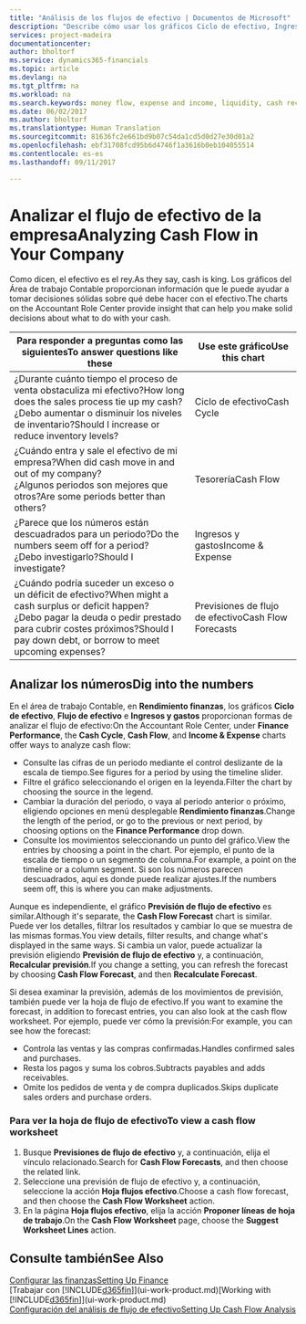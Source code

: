 ```yaml
---
title: "Análisis de los flujos de efectivo | Documentos de Microsoft"
description: "Describe cómo usar los gráficos Ciclo de efectivo, Ingresos y gastos, Flujo de efectivo y Previsión de flujo de efectivo para analizar el flujo de dinero de entrada y salida pasado y futuro de su empresa."
services: project-madeira
documentationcenter: 
author: bholtorf
ms.service: dynamics365-financials
ms.topic: article
ms.devlang: na
ms.tgt_pltfrm: na
ms.workload: na
ms.search.keywords: money flow, expense and income, liquidity, cash receipts minus cash payments, Cartera
ms.date: 06/02/2017
ms.author: bholtorf
ms.translationtype: Human Translation
ms.sourcegitcommit: 81636fc2e661bd9b07c54da1cd5d0d27e30d01a2
ms.openlocfilehash: ebf31708fcd95b6d4746f1a3616b0eb104055514
ms.contentlocale: es-es
ms.lasthandoff: 09/11/2017

---
```

# <a name="analyzing-cash-flow-in-your-company"></a><span data-ttu-id="b3cb7-103">Analizar el flujo de efectivo de la empresa</span><span class="sxs-lookup"><span data-stu-id="b3cb7-103">Analyzing Cash Flow in Your Company</span></span>
<span data-ttu-id="b3cb7-104">Como dicen, el efectivo es el rey.</span><span class="sxs-lookup"><span data-stu-id="b3cb7-104">As they say, cash is king.</span></span> <span data-ttu-id="b3cb7-105">Los gráficos del Área de trabajo Contable proporcionan información que le puede ayudar a tomar decisiones sólidas sobre qué debe hacer con el efectivo.</span><span class="sxs-lookup"><span data-stu-id="b3cb7-105">The charts on the Accountant Role Center provide insight that can help you make solid decisions about what to do with your cash.</span></span>  

| <span data-ttu-id="b3cb7-106">Para responder a preguntas como las siguientes</span><span class="sxs-lookup"><span data-stu-id="b3cb7-106">To answer questions like these</span></span> | <span data-ttu-id="b3cb7-107">Use este gráfico</span><span class="sxs-lookup"><span data-stu-id="b3cb7-107">Use this chart</span></span> |
| --- | --- |
| <span data-ttu-id="b3cb7-108">¿Durante cuánto tiempo el proceso de venta obstaculiza mi efectivo?</span><span class="sxs-lookup"><span data-stu-id="b3cb7-108">How long does the sales process tie up my cash?</span></span></br> <span data-ttu-id="b3cb7-109">¿Debo aumentar o disminuir los niveles de inventario?</span><span class="sxs-lookup"><span data-stu-id="b3cb7-109">Should I increase or reduce inventory levels?</span></span> |<span data-ttu-id="b3cb7-110">Ciclo de efectivo</span><span class="sxs-lookup"><span data-stu-id="b3cb7-110">Cash Cycle</span></span> |
| <span data-ttu-id="b3cb7-111">¿Cuándo entra y sale el efectivo de mi empresa?</span><span class="sxs-lookup"><span data-stu-id="b3cb7-111">When did cash move in and out of my company?</span></span></br> <span data-ttu-id="b3cb7-112">¿Algunos periodos son mejores que otros?</span><span class="sxs-lookup"><span data-stu-id="b3cb7-112">Are some periods better than others?</span></span> |<span data-ttu-id="b3cb7-113">Tesorería</span><span class="sxs-lookup"><span data-stu-id="b3cb7-113">Cash Flow</span></span> |
| <span data-ttu-id="b3cb7-114">¿Parece que los números están descuadrados para un periodo?</span><span class="sxs-lookup"><span data-stu-id="b3cb7-114">Do the numbers seem off for a period?</span></span></br> <span data-ttu-id="b3cb7-115">¿Debo investigarlo?</span><span class="sxs-lookup"><span data-stu-id="b3cb7-115">Should I investigate?</span></span> |<span data-ttu-id="b3cb7-116">Ingresos y gastos</span><span class="sxs-lookup"><span data-stu-id="b3cb7-116">Income & Expense</span></span> |
| <span data-ttu-id="b3cb7-117">¿Cuándo podría suceder un exceso o un déficit de efectivo?</span><span class="sxs-lookup"><span data-stu-id="b3cb7-117">When might a cash surplus or deficit happen?</span></span></br> <span data-ttu-id="b3cb7-118">¿Debo pagar la deuda o pedir prestado para cubrir costes próximos?</span><span class="sxs-lookup"><span data-stu-id="b3cb7-118">Should I pay down debt, or borrow to meet upcoming expenses?</span></span> |<span data-ttu-id="b3cb7-119">Previsiones de flujo de efectivo</span><span class="sxs-lookup"><span data-stu-id="b3cb7-119">Cash Flow Forecasts</span></span> |

## <a name="dig-into-the-numbers"></a><span data-ttu-id="b3cb7-120">Analizar los números</span><span class="sxs-lookup"><span data-stu-id="b3cb7-120">Dig into the numbers</span></span>
<span data-ttu-id="b3cb7-121">En el área de trabajo Contable, en **Rendimiento finanzas**, los gráficos **Ciclo de efectivo**, **Flujo de efectivo** e **Ingresos y gastos** proporcionan formas de analizar el flujo de efectivo:</span><span class="sxs-lookup"><span data-stu-id="b3cb7-121">On the Accountant Role Center, under **Finance Performance**, the **Cash Cycle**, **Cash Flow**, and **Income & Expense** charts offer ways to analyze cash flow:</span></span>  

* <span data-ttu-id="b3cb7-122">Consulte las cifras de un periodo mediante el control deslizante de la escala de tiempo.</span><span class="sxs-lookup"><span data-stu-id="b3cb7-122">See figures for a period by using the timeline slider.</span></span>  
* <span data-ttu-id="b3cb7-123">Filtre el gráfico seleccionando el origen en la leyenda.</span><span class="sxs-lookup"><span data-stu-id="b3cb7-123">Filter the chart by choosing the source in the legend.</span></span>  
* <span data-ttu-id="b3cb7-124">Cambiar la duración del periodo, o vaya al periodo anterior o próximo, eligiendo opciones en menú desplegable **Rendimiento finanzas**.</span><span class="sxs-lookup"><span data-stu-id="b3cb7-124">Change the length of the period, or go to the previous or next period, by choosing options on the **Finance Performance** drop down.</span></span>  
* <span data-ttu-id="b3cb7-125">Consulte los movimientos seleccionando un punto del gráfico.</span><span class="sxs-lookup"><span data-stu-id="b3cb7-125">View the entries by choosing a point in the chart.</span></span> <span data-ttu-id="b3cb7-126">Por ejemplo, el punto de la escala de tiempo o un segmento de columna.</span><span class="sxs-lookup"><span data-stu-id="b3cb7-126">For example, a point on the timeline or a column segment.</span></span> <span data-ttu-id="b3cb7-127">Si son los números parecen descuadrados, aquí es donde puede realizar ajustes.</span><span class="sxs-lookup"><span data-stu-id="b3cb7-127">If the numbers seem off, this is where you can make adjustments.</span></span>  

<span data-ttu-id="b3cb7-128">Aunque es independiente, el gráfico **Previsión de flujo de efectivo** es similar.</span><span class="sxs-lookup"><span data-stu-id="b3cb7-128">Although it's separate, the **Cash Flow Forecast** chart is similar.</span></span> <span data-ttu-id="b3cb7-129">Puede ver los detalles, filtrar los resultados y cambiar lo que se muestra de las mismas formas.</span><span class="sxs-lookup"><span data-stu-id="b3cb7-129">You view details, filter results, and change what's displayed in the same ways.</span></span> <span data-ttu-id="b3cb7-130">Si cambia un valor, puede actualizar la previsión eligiendo **Previsión de flujo de efectivo** y, a continuación, **Recalcular previsión**.</span><span class="sxs-lookup"><span data-stu-id="b3cb7-130">If you change a setting, you can refresh the forecast by choosing **Cash Flow Forecast**, and then **Recalculate Forecast**.</span></span>

<span data-ttu-id="b3cb7-131">Si desea examinar la previsión, además de los movimientos de previsión, también puede ver la hoja de flujo de efectivo.</span><span class="sxs-lookup"><span data-stu-id="b3cb7-131">If you want to examine the forecast, in addition to forecast entries, you can also look at the cash flow worksheet.</span></span> <span data-ttu-id="b3cb7-132">Por ejemplo, puede ver cómo la previsión:</span><span class="sxs-lookup"><span data-stu-id="b3cb7-132">For example, you can see how the forecast:</span></span>

* <span data-ttu-id="b3cb7-133">Controla las ventas y las compras confirmadas.</span><span class="sxs-lookup"><span data-stu-id="b3cb7-133">Handles confirmed sales and purchases.</span></span>  
* <span data-ttu-id="b3cb7-134">Resta los pagos y suma los cobros.</span><span class="sxs-lookup"><span data-stu-id="b3cb7-134">Subtracts payables and adds receivables.</span></span>  
* <span data-ttu-id="b3cb7-135">Omite los pedidos de venta y de compra duplicados.</span><span class="sxs-lookup"><span data-stu-id="b3cb7-135">Skips duplicate sales orders and purchase orders.</span></span>  

### <a name="to-view-a-cash-flow-worksheet"></a><span data-ttu-id="b3cb7-136">Para ver la hoja de flujo de efectivo</span><span class="sxs-lookup"><span data-stu-id="b3cb7-136">To view a cash flow worksheet</span></span>
1. <span data-ttu-id="b3cb7-137">Busque **Previsiones de flujo de efectivo** y, a continuación, elija el vínculo relacionado.</span><span class="sxs-lookup"><span data-stu-id="b3cb7-137">Search for **Cash Flow Forecasts**, and then choose the related link.</span></span>  
2. <span data-ttu-id="b3cb7-138">Seleccione una previsión de flujo de efectivo y, a continuación, seleccione la acción **Hoja flujos efectivo**.</span><span class="sxs-lookup"><span data-stu-id="b3cb7-138">Choose a cash flow forecast, and then choose the **Cash Flow Worksheet** action.</span></span>  
3. <span data-ttu-id="b3cb7-139">En la página **Hoja flujos efectivo**, elija la acción **Proponer líneas de hoja de trabajo**.</span><span class="sxs-lookup"><span data-stu-id="b3cb7-139">On the **Cash Flow Worksheet** page, choose the **Suggest Worksheet Lines** action.</span></span>  

## <a name="see-also"></a><span data-ttu-id="b3cb7-140">Consulte también</span><span class="sxs-lookup"><span data-stu-id="b3cb7-140">See Also</span></span>
[<span data-ttu-id="b3cb7-141">Configurar las finanzas</span><span class="sxs-lookup"><span data-stu-id="b3cb7-141">Setting Up Finance</span></span>](finance-setup-finance.md)  
<span data-ttu-id="b3cb7-142">[Trabajar con [!INCLUDE[d365fin](includes/d365fin_md.md)]](ui-work-product.md)</span><span class="sxs-lookup"><span data-stu-id="b3cb7-142">[Working with [!INCLUDE[d365fin](includes/d365fin_md.md)]](ui-work-product.md)</span></span>  
[<span data-ttu-id="b3cb7-143">Configuración del análisis de flujo de efectivo</span><span class="sxs-lookup"><span data-stu-id="b3cb7-143">Setting Up Cash Flow Analysis</span></span>](finance-setup-cash-flow-analyses.md)  

